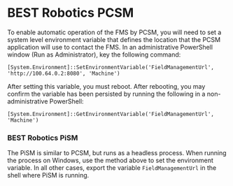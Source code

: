 # BEST Robotics PCSM

To enable automatic operation of the FMS by PCSM, you will need to set
a system level environment variable that defines the location that the
PCSM application will use to contact the FMS.  In an administrative
PowerShell window (Run as Administrator), key the following command:


```shell
[System.Environment]::SetEnvironmentVariable('FieldManagementUrl', 'http://100.64.0.2:8080', 'Machine')
```

After setting this variable, you must reboot.  After rebooting, you
may confirm the variable has been persisted by running the following
in a non-administrative PowerShell:

```shell
[System.Environment]::GetEnvironmentVariable('FieldManagementUrl', 'Machine')
```

### BEST Robotics PiSM

The PiSM is similar to PCSM, but runs as a headless process.  When
running the process on Windows, use the method above to set the
environment variable.  In all other cases, export the variable
`FieldManagementUrl` in the shell where PiSM is running.
